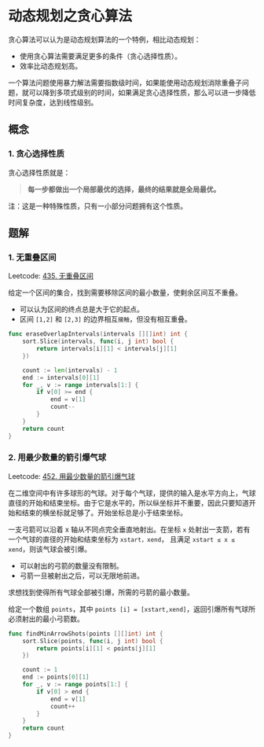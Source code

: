 # 动态规划之贪心算法

贪心算法可以认为是动态规划算法的一个特例，相比动态规划：

- 使用贪心算法需要满足更多的条件（贪心选择性质）。
- 效率比动态规划高。

一个算法问题使用暴力解法需要指数级时间，如果能使用动态规划消除重叠子问题，就可以降到多项式级别的时间，如果满足贪心选择性质，那么可以进一步降低时间复杂度，达到线性级别。

## 概念

### 1. 贪心选择性质

贪心选择性质就是：

> **每一步都做出一个局部最优的选择，最终的结果就是全局最优。**

注：这是一种特殊性质，只有一小部分问题拥有这个性质。

## 题解

### 1. 无重叠区间

Leetcode: [435. 无重叠区间](https://leetcode-cn.com/problems/non-overlapping-intervals/)

给定一个区间的集合，找到需要移除区间的最小数量，使剩余区间互不重叠。

- 可以认为区间的终点总是大于它的起点。
- 区间 `[1,2]` 和 `[2,3]` 的边界相互`接触`，但没有相互重叠。

```go
func eraseOverlapIntervals(intervals [][]int) int {
	sort.Slice(intervals, func(i, j int) bool {
		return intervals[i][1] < intervals[j][1]
	})

	count := len(intervals) - 1
	end := intervals[0][1]
	for _, v := range intervals[1:] {
		if v[0] >= end {
			end = v[1]
			count--
		}
	}
	return count
}
```

### 2. 用最少数量的箭引爆气球

Leetcode: [452. 用最少数量的箭引爆气球](https://leetcode-cn.com/problems/minimum-number-of-arrows-to-burst-balloons/)

在二维空间中有许多球形的气球。对于每个气球，提供的输入是水平方向上，气球直径的开始和结束坐标。由于它是水平的，所以纵坐标并不重要，因此只要知道开始和结束的横坐标就足够了。开始坐标总是小于结束坐标。

一支弓箭可以沿着 x 轴从不同点完全垂直地射出。在坐标 `x` 处射出一支箭，若有一个气球的直径的开始和结束坐标为 `xstart，xend`， 且满足 `xstart ≤ x ≤ xend`，则该气球会被引爆。

- 可以射出的弓箭的数量没有限制。
- 弓箭一旦被射出之后，可以无限地前进。

求想找到使得所有气球全部被引爆，所需的弓箭的最小数量。

给定一个数组 `points`，其中 `points [i] = [xstart,xend]`，返回引爆所有气球所必须射出的最小弓箭数。

```go
func findMinArrowShots(points [][]int) int {
	sort.Slice(points, func(i, j int) bool {
		return points[i][1] < points[j][1]
	})

	count := 1
	end := points[0][1]
	for _, v := range points[1:] {
		if v[0] > end {
			end = v[1]
			count++
		}
	}
	return count
}
```

